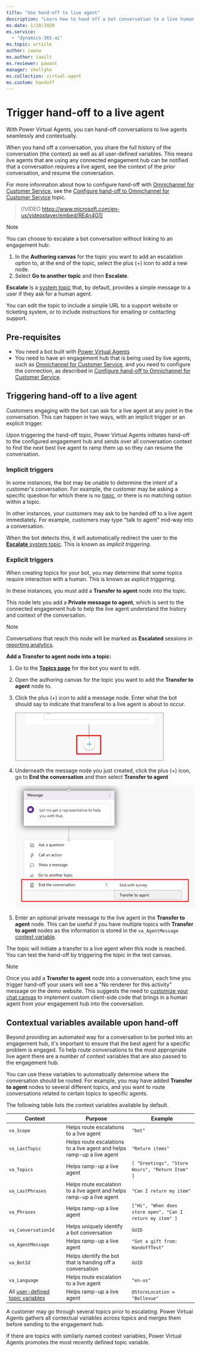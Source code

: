 ```yaml
---
title: "Use hand-off to live agent"
description: "Learn how to hand off a bot conversation to a live human agent, complete with context and conversation history."
ms.date: 1/28/2020
ms.service:
  - "dynamics-365-ai"
ms.topic: article
author: iaanw  
ms.author: iawilt
ms.reviewer: pawant
manager: shellyha
ms.collection: virtual-agent
ms.custom: handoff
---
```


# Trigger hand-off to a live agent

With Power Virtual Agents, you can hand-off conversations to live agents seamlessly and contextually.

When you hand off a conversation, you share the full history of the conversation (the context) as well as all user-defined variables. This means live agents that are using any connected engagement hub can be notified that a conversation requires a live agent, see the context of the prior conversation, and resume the conversation.

For more information about how to configure hand-off with [Omnichannel for Customer Service](https://go.microsoft.com/fwlink/?linkid=2098992), see the [Configure hand-off to Omnichannel for Customer Service](configuration-hand-off-omnichannel.md) topic.
   
  > 
  > [!VIDEO https://www.microsoft.com/en-us/videoplayer/embed/RE4n4G1]
  >

>[!NOTE]
>You can choose to escalate a bot conversation without linking to an engagement hub:
>
>1. In the **Authoring canvas** for the topic you want to add an escalation option to, at the end of the topic, select the plus (+) icon to add a new node.
>2. Select **Go to another topic** and then **Escalate**.
>
>**Escalate** is a [system topic](authoring-create-edit-topics.md#use-system-and-sample-topics) that, by default, provides a simple message to a user if they ask for a human agent. 
>
>You can edit the topic to include a simple URL to a support website or ticketing system, or to include instructions for emailing or contacting support.

## Pre-requisites

- You need a bot built with [Power Virtual Agents](https://aka.ms/TryPVA)
- You need to have an engagement hub that is being used by live agents, such as [Omnichannel for Customer Service](/dynamics365/omnichannel/try-channels), and you need to configure the connection, as described in [Configure hand-off to Omnichannel for Customer Service](configuration-hand-off-omnichannel.md).

## Triggering hand-off to a live agent
Customers engaging with the bot can ask for a live agent at any point in the conversation. This can happen in two ways, with an implicit trigger or an explicit trigger.

Upon triggering the hand-off topic, Power Virtual Agents initiates hand-off to the configured engagement hub and sends over all conversation context to find the next best live agent to ramp them up so they can resume the conversation.

### Implicit triggers
In some instances, the bot may be unable to determine the intent of a customer's conversation. For example, the customer may be asking a specific question for which there is no [topic](getting-started-create-topics.md), or there is no matching option within a topic. 

In other instances, your customers may ask to be handed off to a live agent immediately. For example, customers may type "talk to agent" mid-way into a conversation.

When the bot detects this, it will automatically redirect the user to the [**Escalate** system topic](authoring-create-edit-topics.md). This is known as *implicit triggering*.

### Explicit triggers
When creating topics for your bot, you may determine that some topics require interaction with a human. This is known as *explicit triggering*. 

In these instances, you must add a **Transfer to agent** node into the topic.

This node lets you add a **Private message to agent**, which is sent to the connected engagement hub to help the live agent understand the history and context of the conversation.

>[!NOTE]
>Conversations that reach this node will be marked as **Escalated** sessions in [reporting analytics](getting-started-analytics.md).


**Add a **Transfer to agent** node into a topic:**

1. Go to the [**Topics page**](getting-started-create-topics.md) for the bot you want to edit.

1. Open the authoring canvas for the topic you want to add the **Transfer to agent** node to.

1. Click the plus (+) icon to add a message node. Enter what the bot should say to indicate that transferal to a live agent is about to occur.

    ![Screenshot of adding a node](media/handoff-add-node.png)

1. Underneath the message node you just created, click the plus (+) icon, go to **End the conversation** and then select **Transfer to agent**

    ![Screenshot of adding the node](media/handoff-add-transfer-node.png)

1. Enter an optional private message to the live agent in the **Transfer to agent** node. This can be useful if you have multiple topics with **Transfer to agent** nodes as the information is stored in the `va_AgentMessage` [context variable](#contextual-variables-available-upon-hand-off).

The topic will initiate a transfer to a live agent when this node is reached. You can test the hand-off by triggering the topic in the test canvas.

>[!NOTE]
>Once you add a **Transfer to agent** node into a conversation, each time you trigger hand-off your users will see a "No renderer for this activity" message on the demo website. This suggests the need to [customize your chat canvas](extend-custom-canvas-connect.md) to implement custom client-side code that brings in a human agent from your engagement hub into the conversation.


## Contextual variables available upon hand-off
Beyond providing an automated way for a conversation to be ported into an engagement hub, it's important to ensure that the best agent for a specific problem is engaged. To help route conversations to the most appropriate live agent there are a number of context variables that are also passed to the engagement hub. 

You can use these variables to automatically determine where the conversation should be routed. For example, you may have added **Transfer to agent** nodes to several different topics, and you want to route conversations related to certain topics to specific agents. 

The following table lists the context variables available by default.

| Context | Purpose | Example |
| ------- | ------- | ------- |
| `va_Scope` | Helps route escalations to a live agent | `"bot"` |
| `va_LastTopic` | Helps route escalations to a live agent and helps ramp-up a live agent | `"Return items"` |
| `va_Topics` | Helps ramp-up a live agent | `[ "Greetings", "Store Hours", "Return Item" ]` |
| `va_LastPhrases` | Helps route escalation to a live agent and helps ramp-up a live agent | `"Can I return my item"` |
| `va_Phrases` | Helps ramp-up a live agent | `["Hi", "When does store open", "Can I return my item" ] ` |
| `va_ConversationId` | Helps uniquely identify a bot conversation | `GUID` |
| `va_AgentMessage` | Helps ramp-up a live agent | `"Got a gift from: HandoffTest"` |
| `va_BotId` | Helps identify the bot that is handing off a conversation | `GUID` |
| `va_Language` | Helps route escalation to a live agent | `"en-us"` |
| All [user-defined topic variables](how-to-variables.md) | Helps ramp-up a live agent | `@StoreLocation = "Bellevue"` |

A customer may go through several topics prior to escalating. Power Virtual Agents gathers all contextual variables across topics and merges them before sending to the engagement hub. 

If there are topics with similarly named context variables, Power Virtual Agents promotes the most recently defined topic variable.



